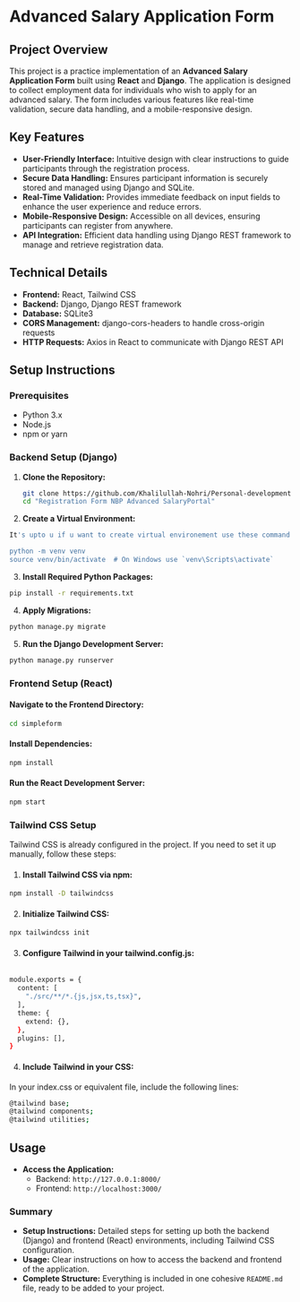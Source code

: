 # Advanced Salary Application Form

## Project Overview

This project is a practice implementation of an **Advanced Salary Application Form** built using **React** and **Django**. The application is designed to collect employment data for individuals who wish to apply for an advanced salary. The form includes various features like real-time validation, secure data handling, and a mobile-responsive design.

## Key Features

- **User-Friendly Interface:** Intuitive design with clear instructions to guide participants through the registration process.
- **Secure Data Handling:** Ensures participant information is securely stored and managed using Django and SQLite.
- **Real-Time Validation:** Provides immediate feedback on input fields to enhance the user experience and reduce errors.
- **Mobile-Responsive Design:** Accessible on all devices, ensuring participants can register from anywhere.
- **API Integration:** Efficient data handling using Django REST framework to manage and retrieve registration data.

## Technical Details

- **Frontend:** React, Tailwind CSS
- **Backend:** Django, Django REST framework
- **Database:** SQLite3
- **CORS Management:** django-cors-headers to handle cross-origin requests
- **HTTP Requests:** Axios in React to communicate with Django REST API

## Setup Instructions

### Prerequisites

- Python 3.x
- Node.js
- npm or yarn

### Backend Setup (Django)

1. **Clone the Repository:**

   ```bash
   git clone https://github.com/Khalilullah-Nohri/Personal-development.git
   cd "Registration Form NBP Advanced SalaryPortal"
   ```
2. **Create a Virtual Environment:**
```bash
It's upto u if u want to create virtual environement use these command if not skip this step

python -m venv venv
source venv/bin/activate  # On Windows use `venv\Scripts\activate`

```   
3. **Install Required Python Packages:**
```bash
pip install -r requirements.txt

```
4. **Apply Migrations:**
```bash
python manage.py migrate

```
5. **Run the Django Development Server:**
```bash
python manage.py runserver
```

### Frontend Setup (React)

#### Navigate to the Frontend Directory:

``` bash
cd simpleform
```
#### Install Dependencies:

``` bash
npm install
```
#### Run the React Development Server:

```bash
npm start
```
### Tailwind CSS Setup
Tailwind CSS is already configured in the project. If you need to set it up manually, follow these steps:

1. #### Install Tailwind CSS via npm:

``` bash
npm install -D tailwindcss
```
2. #### Initialize Tailwind CSS:

```bash
npx tailwindcss init
```
3. #### Configure Tailwind in your tailwind.config.js:

```bash

module.exports = {
  content: [
    "./src/**/*.{js,jsx,ts,tsx}",
  ],
  theme: {
    extend: {},
  },
  plugins: [],
}
```

4. #### Include Tailwind in your CSS:

In your index.css or equivalent file, include the following lines:

``` bash
@tailwind base;
@tailwind components;
@tailwind utilities;
```

## Usage

- **Access the Application:**
  - Backend: `http://127.0.0.1:8000/`
  - Frontend: `http://localhost:3000/`


### Summary

- **Setup Instructions:** Detailed steps for setting up both the backend (Django) and frontend (React) environments, including Tailwind CSS configuration.
- **Usage:** Clear instructions on how to access the backend and frontend of the application.
- **Complete Structure:** Everything is included in one cohesive `README.md` file, ready to be added to your project.

